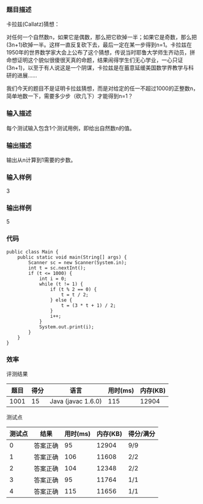 ### 题目描述
卡拉兹(Callatz)猜想：

对任何一个自然数n，如果它是偶数，那么把它砍掉一半；如果它是奇数，那么把(3n+1)砍掉一半。这样一直反复砍下去，最后一定在某一步得到n=1。卡拉兹在1950年的世界数学家大会上公布了这个猜想，传说当时耶鲁大学师生齐动员，拼命想证明这个貌似很傻很天真的命题，结果闹得学生们无心学业，一心只证(3n+1)，以至于有人说这是一个阴谋，卡拉兹是在蓄意延缓美国数学界教学与科研的进展……

我们今天的题目不是证明卡拉兹猜想，而是对给定的任一不超过1000的正整数n，简单地数一下，需要多少步（砍几下）才能得到n=1？ 

### 输入描述
每个测试输入包含1个测试用例，即给出自然数n的值。

### 输出描述
输出从n计算到1需要的步数。

### 输入样例

3

### 输出样例

5
	
### 代码

    public class Main {
        public static void main(String[] args) {
            Scanner sc = new Scanner(System.in);
            int t = sc.nextInt();
            if (t <= 1000) {
                int i = 0;
                while (t != 1) {
                    if (t % 2 == 0) {
                        t = t / 2;
                    } else {
                        t = (3 * t + 1) / 2;
                    }
                    i++;
                }
                System.out.print(i);
            }
        }
    }

	
    
### 效率

评测结果

|题目|得分|语言|用时(ms)|内存(KB)|
|-----|-----|-----|-----|-----|
|1001|15|Java (javac 1.6.0)|115|12904|

测试点

|测试点|结果|用时(ms)|内存(KB)|得分/满分|
|-----|-----|-----|-----|-----|
|0|答案正确|95|12904|9/9|
|1|答案正确|106|11608|2/2|
|2|答案正确|104|12348|2/2|
|3|答案正确|95|11764|1/1|
|4|答案正确|115|11656|1/1|
